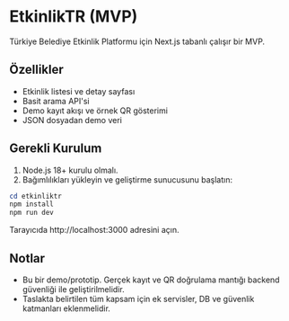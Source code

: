 # EtkinlikTR (MVP)

Türkiye Belediye Etkinlik Platformu için Next.js tabanlı çalışır bir MVP.

## Özellikler
- Etkinlik listesi ve detay sayfası
- Basit arama API'si
- Demo kayıt akışı ve örnek QR gösterimi
- JSON dosyadan demo veri

## Gerekli Kurulum
1) Node.js 18+ kurulu olmalı.
2) Bağımlılıkları yükleyin ve geliştirme sunucusunu başlatın:

```powershell
cd etkinliktr
npm install
npm run dev
```

Tarayıcıda http://localhost:3000 adresini açın.

## Notlar
- Bu bir demo/prototip. Gerçek kayıt ve QR doğrulama mantığı backend güvenliği ile geliştirilmelidir.
- Taslakta belirtilen tüm kapsam için ek servisler, DB ve güvenlik katmanları eklenmelidir.
